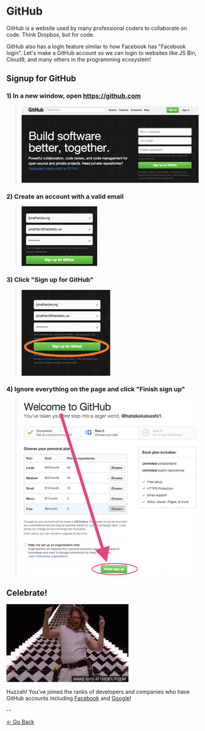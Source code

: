 # GitHub

GitHub is a website used by many professional coders to collaborate on code.
Think Dropbox, but for code.

GitHub also has a login feature similar to how Facebook has "Facebook login".
Let's make a GitHub account so we can login to websites like JS Bin, Cloud9, and
many others in the programming ecosystem!

## Signup for GitHub

### 1) In a new window, open <a href="https://github.com" target="_blank">https://github.com</a>

> ![](img/github_1.png)

### 2) Create an account with a valid email

> ![](img/github_2.png)

### 3) Click "Sign up for GitHub"

> ![](img/github_3.png)

### 4) Ignore everything on the page and click "Finish sign up"

> ![](img/github_4.png)

## Celebrate!

![](img/huzzah_man.gif)

Huzzah! You've joined the ranks of developers and companies who have GitHub accounts including [Facebook](https://github.com/facebook) and [Google](https://github.com/google)!

--

[← Go Back](../README.md)
